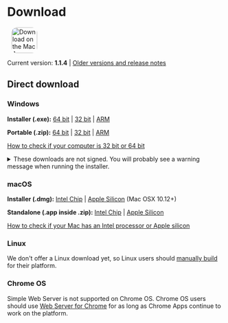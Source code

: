 # Download

<ms-store-badge productid="9PC6682RJCDD" size="large" style="margin-right: 10px;"></ms-store-badge><a href="https://apps.apple.com/us/app/simple-web-server/id1625925255?mt=12&amp;itsct=apps_box_badge&amp;itscg=30200" target="_blank" rel="noopener"><img src="/appstorebadge.svg" alt="Download on the Mac App Store" style="border-radius:13px;height: 60px;"></a>

Current version: **1.1.4** | [Older versions and release notes](https://github.com/terreng/simple-web-server/releases)

## Direct download

### Windows

**Installer (.exe):** [64 bit](https://github.com/terreng/simple-web-server/releases/download/v1.1.4/Simple-Web-Server-Installer-1.1.4-x64.exe) | [32 bit](https://github.com/terreng/simple-web-server/releases/download/v1.1.4/Simple-Web-Server-Installer-1.1.4-ia32.exe) | [ARM](https://github.com/terreng/simple-web-server/releases/download/v1.1.4/Simple-Web-Server-Installer-1.1.4-arm64.exe)

**Portable (.zip):** [64 bit](https://github.com/terreng/simple-web-server/releases/download/v1.1.4/Simple-Web-Server-1.1.4-win.zip) | [32 bit](https://github.com/terreng/simple-web-server/releases/download/v1.1.4/Simple-Web-Server-1.1.4-ia32-win.zip) | [ARM](https://github.com/terreng/simple-web-server/releases/download/v1.1.4/Simple-Web-Server-1.1.4-arm64-win.zip)

[How to check if your computer is 32 bit or 64 bit](https://support.microsoft.com/en-us/windows/32-bit-and-64-bit-windows-frequently-asked-questions-c6ca9541-8dce-4d48-0415-94a3faa2e13d)

<p>
<details>
  <summary>These downloads are not signed. You will probably see a warning message when running the installer.</summary>

  Click **More info** and then **Run anyway** to continue.

  <figure>
      <img src='/images/windows_code_sign_warning.jpeg' style='width: 350px'>
      <figcaption>Windows Defender warning message</figcaption>
  </figure>
</details>
</p>


### macOS

**Installer (.dmg):** [Intel Chip](https://github.com/terreng/simple-web-server/releases/download/v1.1.4/Simple-Web-Server-1.1.4.dmg) | [Apple Silicon](https://github.com/terreng/simple-web-server/releases/download/v1.1.4/Simple-Web-Server-1.1.4-arm64-mac.dmg) (Mac OSX 10.12+)

**Standalone (.app inside .zip):** [Intel Chip](https://github.com/terreng/simple-web-server/releases/download/v1.1.4/Simple-Web-Server-1.1.4-mac.zip) | [Apple Silicon](https://github.com/terreng/simple-web-server/releases/download/v1.1.4/Simple-Web-Server-1.1.4-arm64-mac.zip)

[How to check if your Mac has an Intel processor or Apple silicon](https://support.apple.com/en-us/HT211814)

### Linux

We don't offer a Linux download yet, so Linux users should [manually build](/docs/build.md) for their platform.

### Chrome OS

Simple Web Server is not supported on Chrome OS. Chrome OS users should use [Web Server for Chrome](https://chrome.google.com/webstore/detail/web-server-for-chrome/ofhbbkphhbklhfoeikjpcbhemlocgigb) for as long as Chrome Apps continue to work on the platform.